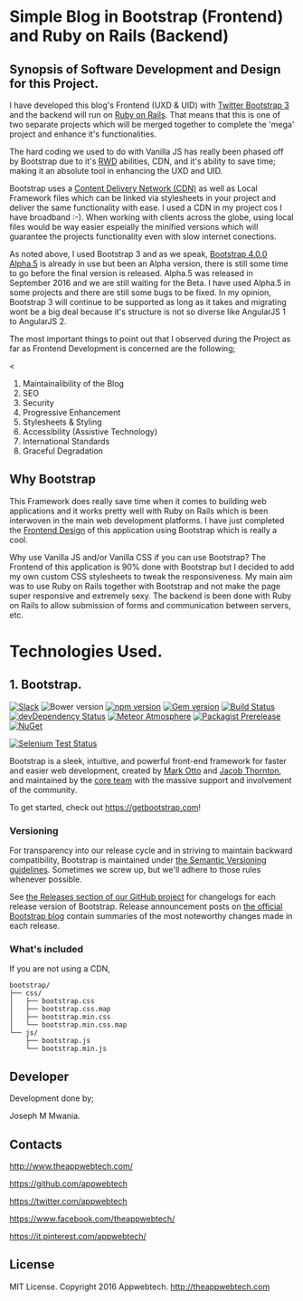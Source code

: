 #  Simple Blog in Bootstrap (Frontend) and Ruby on Rails (Backend)


## Synopsis of Software Development and Design for this Project.

I have developed this blog's Frontend (UXD & UID) with [Twitter Bootstrap 3](http://getbootstrap.com/) and the backend will run on [Ruby on Rails](https://en.wikipedia.org/wiki/Ruby_on_Rails). That means that this is one of two separate projects which will be merged together to complete the 'mega' project and enhance it's functionalities.

The hard coding we used to do with Vanilla JS has really been phased off by Bootstrap due to it's [RWD](https://en.wikipedia.org/wiki/Responsive_web_design) abilities, CDN,  and it's ability to save time; making it an absolute tool in enhancing the UXD and UID. 

Bootstrap uses a [Content Delivery Network (CDN)](https://en.wikipedia.org/wiki/Content_delivery_network) as well as Local Framework files which can be linked via stylesheets in your project and deliver the same functionality with ease. I used a CDN in my project cos I have broadband :-). When working with clients across the globe, using local files would be way easier espeially the minified versions which will guarantee the projects functionality even with slow internet conections. 

As noted above, I used Bootstrap 3 and as we speak, [Bootstrap 4.0.0 Alpha.5](https://v4-alpha.getbootstrap.com/) is already in use but been an Alpha version, there is still some time to go before the final version is released. Alpha.5 was released in September 2016 and we are still waiting for the Beta. I have used Alpha.5 in some projects and there are still some bugs to be fixed. In my opinion, Bootstrap 3 will continue to be supported as long as it takes and migrating wont be a big deal because it's structure is not so diverse like AngularJS 1 to AngularJS 2.

The most important things to point out that I observed during the Project as far as Frontend Development is concerned are the following; 

<<ol>
    <li>Maintainalibility of the Blog</li>
    <li>SEO</li>
    <li>Security</li>
    <li>Progressive Enhancement</li>
    <li>Stylesheets & Styling</li>
    <li>Accessibility (Assistive Technology)</li>
    <li>International Standards</li>
    <li>Graceful Degradation</li>

</ol>



## Why Bootstrap

This Framework does really save time when it comes to building web applications and it works pretty well with Ruby on Rails which is been interwoven in the main web development platforms. I have just completed the [Frontend Design](https://en.wikipedia.org/wiki/Front-end_web_development) of this application using Bootstrap which is really a cool.

Why use Vanilla JS and/or Vanilla CSS if you can use Bootstrap?
The Frontend of this application is 90% done with Bootstrap but I decided to add my own custom CSS stylesheets to tweak the responsiveness. My main aim was to use Ruby on Rails together with Bootstrap and not make the page super responsive and extremely sexy. The backend is been done with Ruby on Rails to allow submission of forms and communication between servers, etc. 

# Technologies Used.

## 1. Bootstrap.


[![Slack](https://bootstrap-slack.herokuapp.com/badge.svg)](https://bootstrap-slack.herokuapp.com)
![Bower version](https://img.shields.io/bower/v/bootstrap.svg)
[![npm version](https://img.shields.io/npm/v/bootstrap.svg)](https://www.npmjs.com/package/bootstrap)
[![Gem version](https://img.shields.io/gem/v/bootstrap.svg)](https://rubygems.org/gems/bootstrap)
[![Build Status](https://img.shields.io/travis/twbs/bootstrap/master.svg)](https://travis-ci.org/twbs/bootstrap)
[![devDependency Status](https://img.shields.io/david/dev/twbs/bootstrap.svg)](https://david-dm.org/twbs/bootstrap?type=dev)
[![Meteor Atmosphere](https://img.shields.io/badge/meteor-twbs%3Abootstrap-blue.svg)](https://atmospherejs.com/twbs/bootstrap)
[![Packagist Prerelease](https://img.shields.io/packagist/vpre/twbs/bootstrap.svg)](https://packagist.org/packages/twbs/bootstrap)
[![NuGet](https://img.shields.io/nuget/vpre/bootstrap.svg)](https://www.nuget.org/packages/bootstrap/4.0.0-alpha5)

[![Selenium Test Status](https://saucelabs.com/browser-matrix/bootstrap.svg)](https://saucelabs.com/u/bootstrap)

Bootstrap is a sleek, intuitive, and powerful front-end framework for faster and easier web development, created by [Mark Otto](https://twitter.com/mdo) and [Jacob Thornton](https://twitter.com/fat), and maintained by the [core team](https://github.com/orgs/twbs/people) with the massive support and involvement of the community.

To get started, check out <https://getbootstrap.com>!

### Versioning

For transparency into our release cycle and in striving to maintain backward compatibility, Bootstrap is maintained under [the Semantic Versioning guidelines](http://semver.org/). Sometimes we screw up, but we'll adhere to those rules whenever possible.

See [the Releases section of our GitHub project](https://github.com/twbs/bootstrap/releases) for changelogs for each release version of Bootstrap. Release announcement posts on [the official Bootstrap blog](https://blog.getbootstrap.com) contain summaries of the most noteworthy changes made in each release.

### What's included

If you are not using a CDN, 

```
bootstrap/
├── css/
│   ├── bootstrap.css
│   ├── bootstrap.css.map
│   ├── bootstrap.min.css
│   └── bootstrap.min.css.map
└── js/
    ├── bootstrap.js
    └── bootstrap.min.js
```


## Developer

Development done by;

Joseph M Mwania. 

## Contacts


http://www.theappwebtech.com/

https://github.com/appwebtech

https://twitter.com/appwebtech

https://www.facebook.com/theappwebtech/

https://it.pinterest.com/appwebtech/

## License

MIT License. Copyright 2016 Appwebtech. http://theappwebtech.com
